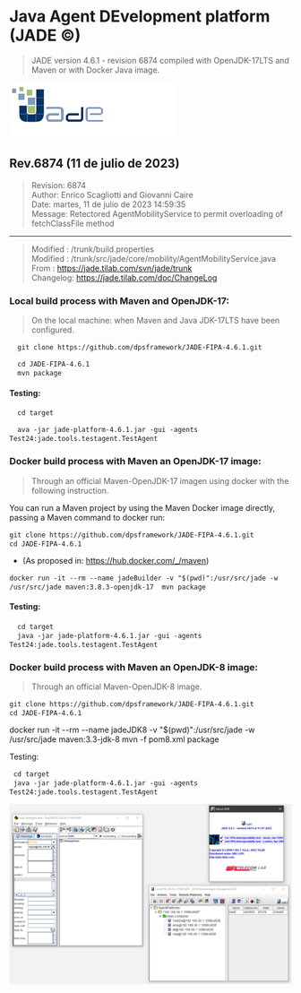 # Java Agent DEvelopment platform (JADE &copy;)

> JADE version 4.6.1 - revision 6874 compiled with OpenJDK-17LTS and Maven or with Docker Java image.

![JADE version 4.6.1 - revision 6874 compiled with OpenJDK-17LTS](./images/logoJade.png)

## Rev.6874 (11 de julio de 2023)

> Revision: 6874<br>
  Author: Enrico Scagliotti and Giovanni Caire<br>
  Date: martes, 11 de julio de 2023 14:59:35<br>
  Message: Retectored AgentMobilityService to permit overloading of fetchClassFile method

----

> Modified : /trunk/build.properties<br>
  Modified : /trunk/src/jade/core/mobility/AgentMobilityService.java<br>
  From     : https://jade.tilab.com/svn/jade/trunk<br>
  Changelog: https://jade.tilab.com/doc/ChangeLog<br>





### Local build process with Maven and OpenJDK-17:

> On the local machine: when Maven and Java JDK-17LTS have been configured.


```shell
  git clone https://github.com/dpsframework/JADE-FIPA-4.6.1.git
```

```shell
  cd JADE-FIPA-4.6.1
  mvn package
```
  
  
#### Testing: 

```shell
  cd target
```

```shell
  ava -jar jade-platform-4.6.1.jar -gui -agents Test24:jade.tools.testagent.TestAgent
```




### Docker build process with Maven an OpenJDK-17 image:

> Through an official Maven-OpenJDK-17 imagen using docker with the following instruction.

You can run a Maven project by using the Maven Docker image directly, passing a Maven command to docker run:

```shell
git clone https://github.com/dpsframework/JADE-FIPA-4.6.1.git
cd JADE-FIPA-4.6.1
```
- (As proposed in: https://hub.docker.com/_/maven)

```shell
docker run -it --rm --name jadeBuilder -v "$(pwd)":/usr/src/jade -w /usr/src/jade maven:3.8.3-openjdk-17  mvn package
```

#### Testing: 

```shell
  cd target
  java -jar jade-platform-4.6.1.jar -gui -agents Test24:jade.tools.testagent.TestAgent
```


### Docker build process with Maven an OpenJDK-8 image:

> Through an official Maven-OpenJDK-8 image.

```shell
git clone https://github.com/dpsframework/JADE-FIPA-4.6.1.git
cd JADE-FIPA-4.6.1
```

docker run -it --rm --name jadeJDK8 -v "$(pwd)":/usr/src/jade -w /usr/src/jade maven:3.3-jdk-8 mvn -f pom8.xml package

Testing: 

```shell
 cd target
 java -jar jade-platform-4.6.1.jar -gui -agents Test24:jade.tools.testagent.TestAgent
```

![JADE Java DEvelopment Framework v4.6.1 - rev6874 testagent](./images/jade-rma-testagent-v461-r6874.png)




